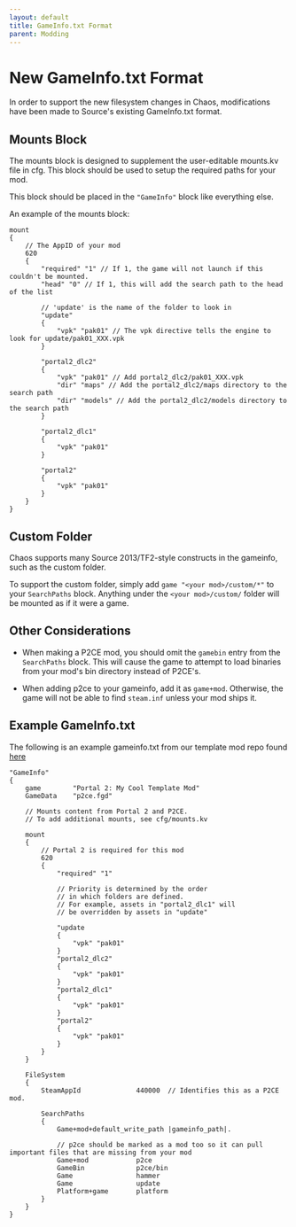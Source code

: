 ```yaml
---
layout: default
title: GameInfo.txt Format
parent: Modding
---
```


# New GameInfo.txt Format

In order to support the new filesystem changes in Chaos, modifications have been
made to Source's existing GameInfo.txt format.

## Mounts Block

The mounts block is designed to supplement the user-editable mounts.kv file in
cfg. This block should be used to setup the required paths for your mod.

This block should be placed in the `"GameInfo"` block like everything else.

An example of the mounts block:

```
mount
{
	// The AppID of your mod
	620
	{
		"required" "1" // If 1, the game will not launch if this couldn't be mounted.
		"head" "0" // If 1, this will add the search path to the head of the list

		// 'update' is the name of the folder to look in
		"update"
		{
			"vpk" "pak01" // The vpk directive tells the engine to look for update/pak01_XXX.vpk
		}

		"portal2_dlc2"
		{
			"vpk" "pak01" // Add portal2_dlc2/pak01_XXX.vpk
			"dir" "maps" // Add the portal2_dlc2/maps directory to the search path
			"dir" "models" // Add the portal2_dlc2/models directory to the search path
		}

		"portal2_dlc1"
		{
			"vpk" "pak01"
		}

		"portal2"
		{
			"vpk" "pak01"
		}
	}
}
```

## Custom Folder

Chaos supports many Source 2013/TF2-style constructs in the gameinfo, such as the custom folder.

To support the custom folder, simply add `game "<your mod>/custom/*"` to your `SearchPaths` block.
Anything under the `<your mod>/custom/` folder will be mounted as if it were a game.

## Other Considerations

* When making a P2CE mod, you should omit the `gamebin` entry from the
`SearchPaths` block. This will cause the game to attempt to load binaries from
your mod's bin directory instead of P2CE's.

* When adding p2ce to your gameinfo, add it as `game+mod`. Otherwise, the game will not be
able to find `steam.inf` unless your mod ships it.

## Example GameInfo.txt

The following is an example gameinfo.txt from our template mod repo found [here](https://github.com/ChaosInitiative/p2ce-mod-template)

```
"GameInfo"
{
	game 		"Portal 2: My Cool Template Mod"
	GameData	"p2ce.fgd"

	// Mounts content from Portal 2 and P2CE.
	// To add additional mounts, see cfg/mounts.kv

	mount
	{
		// Portal 2 is required for this mod
		620
		{
			"required" "1"

			// Priority is determined by the order
			// in which folders are defined.
			// For example, assets in "portal2_dlc1" will
			// be overridden by assets in "update"

			"update
			{
				"vpk" "pak01"
			}
			"portal2_dlc2"
			{
				"vpk" "pak01"
			}
			"portal2_dlc1"
			{
				"vpk" "pak01"
			}
			"portal2"
			{
				"vpk" "pak01"
			}
		}
	}

	FileSystem
	{
		SteamAppId				440000	// Identifies this as a P2CE mod.

		SearchPaths
		{
			Game+mod+default_write_path	|gameinfo_path|.

			// p2ce should be marked as a mod too so it can pull important files that are missing from your mod
			Game+mod			p2ce
			GameBin				p2ce/bin
			Game				hammer
			Game				update
			Platform+game		platform
		}
	}
}
```